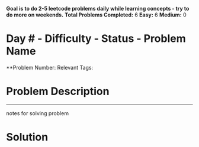 **Goal is to do 2-5 leetcode problems daily while learning concepts - try to do more on weekends.**
**Total Problems Completed:** 6
**Easy:** 6
**Medium:** 0

<h1> Day # - Difficulty - Status - Problem Name </h1>

**Problem Number: 
Relevant Tags:
<h1> Problem Description </h1>


-----
notes for solving problem 

<h1> Solution </h1>

